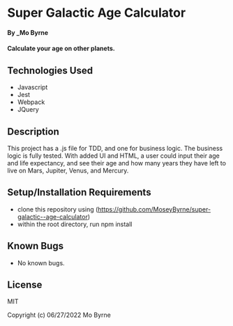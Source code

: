 
# Super Galactic Age Calculator

#### By _Mo Byrne

#### Calculate your age on other planets.

## Technologies Used

* Javascript
* Jest
* Webpack
* JQuery


## Description

This project has a .js file for TDD, and one for business logic. The business logic is fully tested. With added UI and HTML, a user could input their age and life expectancy, and see their age and how many years they have left to live on Mars, Jupiter, Venus, and Mercury.

## Setup/Installation Requirements

* clone this repository using
  (https://github.com/MoseyByrne/super-galactic--age-calculator)
* within the root directory, run
  npm install


## Known Bugs

* No known bugs.
  

## License

MIT

Copyright (c) 06/27/2022 Mo Byrne